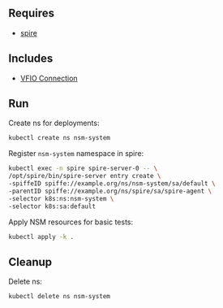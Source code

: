 ## Requires

- [spire](../spire)

## Includes

- [VFIO Connection](../VFIOConnection)

## Run

Create ns for deployments:
```bash
kubectl create ns nsm-system
```

Register `nsm-system` namespace in spire:
```bash
kubectl exec -n spire spire-server-0 -- \
/opt/spire/bin/spire-server entry create \
-spiffeID spiffe://example.org/ns/nsm-system/sa/default \
-parentID spiffe://example.org/ns/spire/sa/spire-agent \
-selector k8s:ns:nsm-system \
-selector k8s:sa:default
```

Apply NSM resources for basic tests:
```bash
kubectl apply -k .
```

## Cleanup

Delete ns:
```bash
kubectl delete ns nsm-system
```